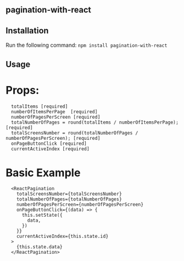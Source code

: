 ##  pagination-with-react


## Installation
Run the following command:
`npm install pagination-with-react`

## Usage

# Props:
```
  totalItems [required]
  numberOfItemsPerPage  [required]
  numberOfPagesPerScreen [required]
  totalNumberOfPages = round(totalItems / numberOfItemsPerPage); [required]
  totalScreensNumber = round(totalNumberOfPages / numberOfPagesPerScreen); [required]
  onPageButtonClick [required]
  currentActiveIndex [required]

```

# Basic Example

```
  <ReactPagination 
    totalScreensNumber={totalScreensNumber}
    totalNumberOfPages={totalNumberOfPages}
    numberOfPagesPerScreen={numberOfPagesPerScreen}
    onPageButtonClick={(data) => {
      this.setState({
        data,
      })
    }}
    currentActiveIndex={this.state.id}
  >
    {this.state.data}
  </ReactPagination>

```